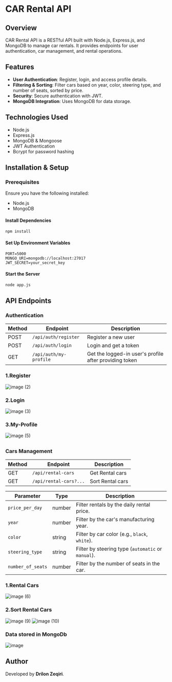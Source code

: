 # CAR Rental API

## Overview

CAR Rental API is a RESTful API built with Node.js, Express.js, and MongoDB to manage car rentals. It provides endpoints for user authentication, car management, and rental operations.

## Features

- **User Authentication**: Register, login, and access profile details.
- **Filtering & Sorting**: Filter cars based on year, color, steering type, and number of seats, sorted by price.
- **Security**: Secure authentication with JWT.
- **MongoDB Integration**: Uses MongoDB for data storage.

## Technologies Used

- Node.js
- Express.js
- MongoDB & Mongoose
- JWT Authentication
- Bcrypt for password hashing

## Installation & Setup

### Prerequisites
Ensure you have the following installed:

- Node.js
- MongoDB


#### Install Dependencies
```sh
npm install
```

#### Set Up Environment Variables
```env
PORT=5000
MONGO_URI=mongodb://localhost:27017
JWT_SECRET=your_secret_key
```

#### Start the Server
```sh
node app.js
```

## API Endpoints

### Authentication

| Method | Endpoint            | Description              |
|--------|--------------------|--------------------------|
| POST   | `/api/auth/register` | Register a new user      |
| POST   | `/api/auth/login`    | Login and get a token    |
| GET    | `/api/auth/my-profile`  | Get the logged-in user's profile after providing token|

### 1.Register
![image (2)](https://github.com/user-attachments/assets/14af62a3-8f29-43a5-bbd0-59f4cb6eb7e6)
### 2.Login 
![image (3)](https://github.com/user-attachments/assets/f29225ab-ca32-4cd5-a267-d8a3b2191ad6)
### 3.My-Profile
![image (5)](https://github.com/user-attachments/assets/c7dd6c61-8c7c-4cc0-9b46-46149595016c)
##




### Cars Management

| Method | Endpoint            | Description               |
|--------|--------------------|---------------------------|
| GET    | `/api/rental-cars` | Get Rental cars |
| GET    | `/api/rental-cars?...`| Sort Rental cars |


| Parameter         | Type    | Description |
|--------|--------------------|---------------------------|
| `price_per_day`  | number  | Filter rentals by the daily rental price. |
| `year`           | number  | Filter by the car's manufacturing year. |
| `color`          | string  | Filter by car color (e.g., `black`, `white`). |
| `steering_type`  | string  | Filter by steering type (`automatic` or `manual`). |
| `number_of_seats` | number | Filter by the number of seats in the car. |


### 1.Rental Cars 
![image (6)](https://github.com/user-attachments/assets/1d4aeff9-98b1-48ca-9d60-93e2e0a59bf2)
### 2.Sort Rental Cars 
![image (9)](https://github.com/user-attachments/assets/0cd05c29-5f4f-48bb-b287-0c79444452d6)
![image (10)](https://github.com/user-attachments/assets/352f2ff7-4728-4b2c-a8f3-f1a26d0d93d6)
### Data stored in MongoDb
![image](https://github.com/user-attachments/assets/00a5c640-adbf-47f2-829f-68b6dbbeb3f2)






## 

## Author
Developed by **Drilon Zeqiri**.

